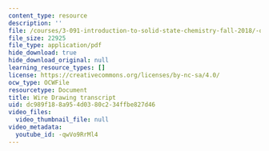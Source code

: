 ```yaml
---
content_type: resource
description: ''
file: /courses/3-091-introduction-to-solid-state-chemistry-fall-2018/-qwVo9RrMl4_transcript.pdf
file_size: 22925
file_type: application/pdf
hide_download: true
hide_download_original: null
learning_resource_types: []
license: https://creativecommons.org/licenses/by-nc-sa/4.0/
ocw_type: OCWFile
resourcetype: Document
title: Wire Drawing transcript
uid: dc989f18-8a95-4d03-80c2-34ffbe827d46
video_files:
  video_thumbnail_file: null
video_metadata:
  youtube_id: -qwVo9RrMl4
---
```

